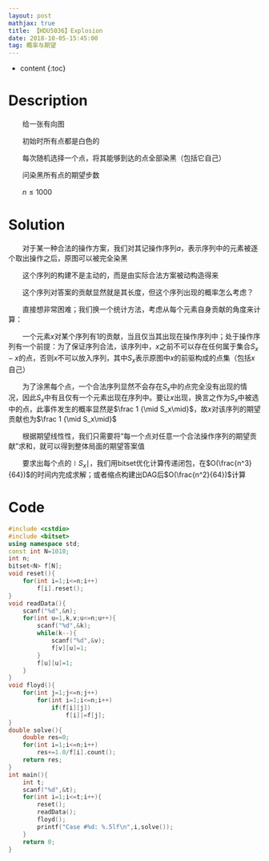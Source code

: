 ```yaml
---
layout: post
mathjax: true
title: 【HDU5036】Explosion
date: 2018-10-05-15:45:00
tag: 概率与期望
---
```


* content
{:toc}
# Description

　　给一张有向图

　　初始时所有点都是白色的

　　每次随机选择一个点，将其能够到达的点全部染黑（包括它自己）

　　问染黑所有点的期望步数

　　$n \le 1000$



# Solution

　　对于某一种合法的操作方案，我们对其记操作序列$a$，表示序列中的元素被逐个取出操作之后，原图可以被完全染黑

　　这个序列的构建不是主动的，而是由实际合法方案被动构造得来

　　这个序列对答案的贡献显然就是其长度，但这个序列出现的概率怎么考虑？

　　直接想非常困难；我们换一个统计方法，考虑从每个元素自身贡献的角度来计算：

　　一个元素$x$对某个序列有1的贡献，当且仅当其出现在操作序列中；处于操作序列有一个前提：为了保证序列合法，该序列中，$x$之前不可以存在任何属于集合$S_x-x$的点，否则$x$不可以放入序列，其中$S_x$表示原图中$x$的前驱构成的点集（包括$x$自己）

　　为了涂黑每个点，一个合法序列显然不会存在$S_x$中的点完全没有出现的情况，因此$S_x$中有且仅有一个元素出现在序列中。要让$x$出现，换言之作为$S_x$中被选中的点，此事件发生的概率显然是$\frac 1 {\mid S_x\mid}$，故$x$对该序列的期望贡献也为$\frac 1 {\mid S_x\mid}$

　　根据期望线性性，我们只需要将“每一个点对任意一个合法操作序列的期望贡献”求和，就可以得到整体局面的期望答案值

　　要求出每个点的$\mid S_x\mid$，我们用bitset优化计算传递闭包，在$O(\frac{n^3}{64})$的时间内完成求解；或者缩点构建出DAG后$O(\frac{n^2}{64})$计算



# Code

```c++
#include <cstdio>
#include <bitset>
using namespace std;
const int N=1010;
int n;
bitset<N> f[N];
void reset(){
    for(int i=1;i<=n;i++)
        f[i].reset();
}
void readData(){
    scanf("%d",&n);
    for(int u=1,k,v;u<=n;u++){
        scanf("%d",&k);
        while(k--){
            scanf("%d",&v);
            f[v][u]=1;
        }
        f[u][u]=1;
    }
}
void floyd(){
    for(int j=1;j<=n;j++)
        for(int i=1;i<=n;i++)
            if(f[i][j])
                f[i]|=f[j];
}
double solve(){
    double res=0;
    for(int i=1;i<=n;i++)
        res+=1.0/f[i].count();
    return res;
}
int main(){
    int t;
    scanf("%d",&t);
    for(int i=1;i<=t;i++){
        reset();
        readData();
        floyd();
        printf("Case #%d: %.5lf\n",i,solve());
    }
    return 0;
}
```

